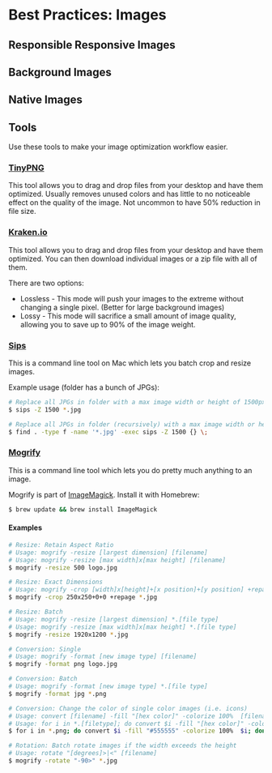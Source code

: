 # Best Practices: Images

## Responsible Responsive Images
## Background Images
## Native Images
## Tools
Use these tools to make your image optimization workflow easier.


### [TinyPNG](http://tinypng.com)
This tool allows you to drag and drop files from your desktop and have them optimized. Usually removes unused colors and has little to no noticeable effect on the quality of the image. Not uncommon to have 50% reduction in file size.


### [Kraken.io](https://kraken.io/web-interface)
This tool allows you to drag and drop files from your desktop and have them optimized. You can then download individual images or a zip file with all of them.

There are two options:

- Lossless - This mode will push your images to the extreme without changing a single pixel. (Better for large background images)
- Lossy - This mode will sacrifice a small amount of image quality, allowing you to save up to 90% of the image weight.


### [Sips](https://developer.apple.com/library/mac/documentation/Darwin/Reference/ManPages/man1/sips.1.html)
This is a command line tool on Mac which lets you batch crop and resize images.

Example usage (folder has a bunch of JPGs):

```sh
# Replace all JPGs in folder with a max image width or height of 1500px
$ sips -Z 1500 *.jpg

# Replace all JPGs in folder (recursively) with a max image width or height of 1500px 
$ find . -type f -name '*.jpg' -exec sips -Z 1500 {} \;
```


### [Mogrify](http://www.imagemagick.org/script/mogrify.php)
This is a command line tool which lets you do pretty much anything to an image.

Mogrify is part of [ImageMagick](http://www.imagemagick.org). Install it with Homebrew:

```sh
$ brew update && brew install ImageMagick
```

#### Examples

```sh
# Resize: Retain Aspect Ratio
# Usage: mogrify -resize [largest dimension] [filename]
# Usage: mogrify -resize [max width]x[max height] [filename]
$ mogrify -resize 500 logo.jpg

# Resize: Exact Dimensions
# Usage: mogrify -crop [width]x[height]+[x position]+[y position] +repage *.[file type]
$ mogrify -crop 250x250+0+0 +repage *.jpg

# Resize: Batch
# Usage: mogrify -resize [largest dimension] *.[file type]
# Usage: mogrify -resize [max width]x[max height] *.[file type]
$ mogrify -resize 1920x1200 *.jpg

# Conversion: Single
# Usage: mogrify -format [new image type] [filename]
$ mogrify -format png logo.jpg

# Conversion: Batch
# Usage: mogrify -format [new image type] *.[file type]
$ mogrify -format jpg *.png

# Conversion: Change the color of single color images (i.e. icons)
# Usage: convert [filename] -fill "[hex color]" -colorize 100%  [filename]
# Usage: for i in *.[filetype]; do convert $i -fill "[hex color]" -colorize 100%  $i; done
$ for i in *.png; do convert $i -fill "#555555" -colorize 100%  $i; done

# Rotation: Batch rotate images if the width exceeds the height
# Usage: rotate "[degrees]>|<" [filename]
$ mogrify -rotate "-90>" *.jpg
```
